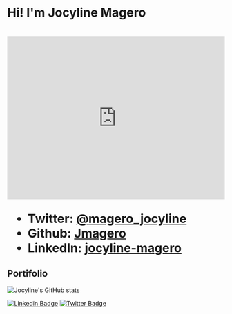 <h1>Hi! I'm Jocyline Magero<h1> <div style="width:100%"><div style="height:0;padding-bottom:75%;position:relative;width:100%"><iframe allowfullscreen="" frameBorder="0" height="100%" src="https://giphy.com/embed/GfjeYlRzhb5fNzG2XU/video" style="left:0;position:absolute;top:0" width="100%"></iframe></div></div>

- Twitter: [@magero_jocyline](https://twitter.com/magero_jocyline) 
- Github: [Jmagero](https://github.com/Jmagero)
- LinkedIn: [jocyline-magero](https://www.linkedin.com/in/jocyline-magero-9592b0145/)

## Portifolio

![Jocyline's GitHub stats](https://github-readme-stats.vercel.app/api?username=Jmagero&show_icons=true&theme=radical)

[![Linkedin Badge](https://img.shields.io/badge/-Jocyline%20Magero-blue?style=flat-square&logo=Linkedin&logoColor=white&link=https://www.linkedin.com/in/jocyline-magero-9592b0145/)](https://www.linkedin.com/in/jocyline-magero-9592b0145/)
[![Twitter Badge](https://img.shields.io/badge/-@magero_jocyline_-1ca0f1?style=flat-square&labelColor=1ca0f1&logo=twitter&logoColor=white&link=https://twitter.com/magero_jocyline)](https://twitter.com/magero_jocyline)
<br />



